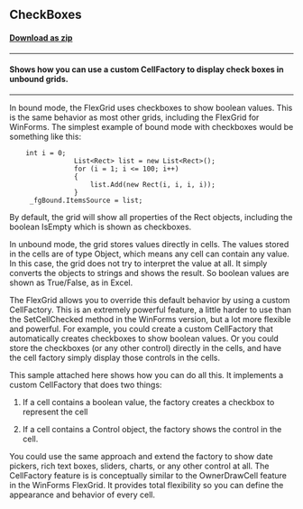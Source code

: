 ## CheckBoxes
#### [Download as zip](https://downgit.github.io/#/home?url=https://github.com/GrapeCity/ComponentOne-WPF-Samples/tree/master/\NET_4.5.2\C1.WPF.FlexGrid\CS\CheckBoxes)
____
#### Shows how you can use a custom CellFactory to display check boxes in unbound grids.
____
In bound mode, the FlexGrid uses checkboxes to show boolean values. This is the 
same behavior as most other grids, including the FlexGrid for WinForms. The simplest 
example of bound mode with checkboxes would be something like this:

```
    int i = 0;
                List<Rect> list = new List<Rect>();
                for (i = 1; i <= 100; i++)
                {
                    list.Add(new Rect(i, i, i, i));
                }
     _fgBound.ItemsSource = list;
```
By default, the grid will show all properties of the Rect objects, including the boolean 
IsEmpty which is shown as checkboxes.

In unbound mode, the grid stores values directly in cells. The values stored in the cells 
are of type Object, which means any cell can contain any value. In this case, the grid 
does not try to interpret the value at all. It simply converts the objects to strings and 
shows the result. So boolean values are shown as True/False, as in Excel.

The FlexGrid allows you to override this default behavior by using a custom CellFactory. 
This is an extremely powerful feature, a little harder to use than the SetCellChecked method 
in the WinForms version, but a lot more flexible and powerful. For example, you could create 
a custom CellFactory that automatically creates checkboxes to show boolean values. Or you 
could store the checkboxes (or any other control) directly in the cells, and have the cell
factory simply display those controls in the cells.

This sample attached here shows how you can do all this. It implements a custom CellFactory 
that does two things:

1) If a cell contains a boolean value, the factory creates a checkbox to represent the cell

2) If a cell contains a Control object, the factory shows the control in the cell.

You could use the same approach and extend the factory to show date pickers, rich text boxes, 
sliders, charts, or any other control at all. The CellFactory feature is is conceptually similar 
to the OwnerDrawCell feature in the WinForms FlexGrid. It provides total flexibility so you can 
define the appearance and behavior of every cell.
